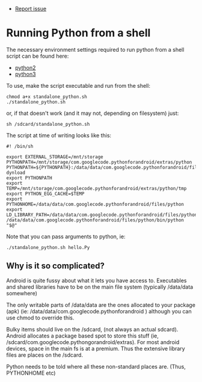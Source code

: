 * [Report issue](../README.md#create_issue)

Running Python from a shell
===
The necessary environment settings required to run python from a shell script can be found here:

* [python2](../python-build/standalone_python.sh)
* [python3](../python3-alpha/standalone_python.sh)

To use, make the script executable and run from the shell:

```shell
chmod a+x standalone_python.sh
./standalone_python.sh
```

or, if that doesn't work (and it may not, depending on filesystem) just:

`sh /sdcard/standalone_python.sh`

The script at time of writing looks like this:

```shell
#! /bin/sh

export EXTERNAL_STORAGE=/mnt/storage
PYTHONPATH=/mnt/storage/com.googlecode.pythonforandroid/extras/python
PYTHONPATH=${PYTHONPATH}:/data/data/com.googlecode.pythonforandroid/files/python/lib/python2.6/lib-dynload
export PYTHONPATH
export TEMP=/mnt/storage/com.googlecode.pythonforandroid/extras/python/tmp
export PYTHON_EGG_CACHE=$TEMP
export PYTHONHOME=/data/data/com.googlecode.pythonforandroid/files/python
export LD_LIBRARY_PATH=/data/data/com.googlecode.pythonforandroid/files/python/lib
/data/data/com.googlecode.pythonforandroid/files/python/bin/python "$@"
```

Note that you can pass arguments to python, ie:

`./standalone_python.sh hello.Py`

Why is it so complicated?
---
Android is quite fussy about what it lets you have access to. Executables and shared libraries
have to be on the main file system (typically /data/data somewhere)

The only writable parts of /data/data are the ones allocated to your package (apk) (ie:
/data/data/com.googlecode.pythonforandroid ) although you can use chmod to override this.

Bulky items should live on the /sdcard, (not always an actual sdcard). Android allocates a package
based spot to store this stuff (ie, /sdcard/com.googlecode.pythongorandroid/extras). For most
android devices, space in the main fs is at a premium. Thus the extensive library files are places
on the /sdcard.

Python needs to be told where all these non-standard places are. (Thus, PYTHONHOME etc)

<!---
 vi: ft=markdown:et:ts=4:fdm=marker
 -->
